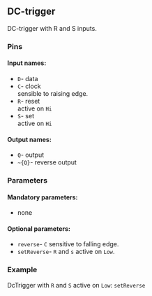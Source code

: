 ## DC-trigger

DC-trigger with R and S inputs.

### Pins

#### Input names:

- `D`- data
- `C`- clock  
  sensible to raising edge.
- `R`- reset  
  active on `Hi`
- `S`- set  
  active on `Hi`

#### Output names:

- `Q`- output
- `~{Q}`- reverse output

### Parameters

#### Mandatory parameters:

- none

#### Optional parameters:

- `reverse`- `C` sensitive to falling edge.
- `setReverse`- `R` and `s` active on `Low`.

### Example

DcTrigger with `R` and `S` active on `Low`: `setReverse` 